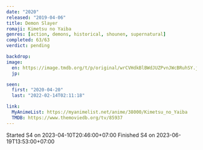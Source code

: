 ```yaml
---
date: "2020"
released: "2019-04-06"
title: Demon Slayer
romaji: Kimetsu no Yaiba
genres: [action, demons, historical, shounen, supernatural]
completed: 63/63
verdict: pending

backdrop:
image:
  en: https://image.tmdb.org/t/p/original/wrCVHdkBlBWdJUZPvnJWcBRuhSY.jpg
  jp:

seen:
  first: "2020-04-20"
  last: "2022-02-14T02:11:18"

link:
  MyAnimeList: https://myanimelist.net/anime/38000/Kimetsu_no_Yaiba
  TMDB: https://www.themoviedb.org/tv/85937
---
```


Started S4 on 2023-04-10T20:46:00+07:00
Finished S4 on 2023-06-19T13:53:00+07:00
